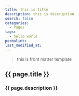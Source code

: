 ```yaml
---
title: this is title
description: this is description
search: false
categories:
  - Pages
tags:
  - hello world
permalink:
last_modified_at:
---
```


> this is front matter template

## {{ page.title }}
### {{ page.description }}
